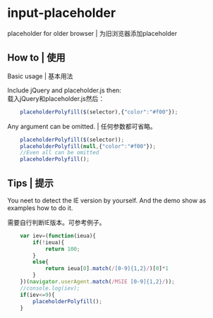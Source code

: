 # input-placeholder
placeholder for older browser | 为旧浏览器添加placeholder

## How to | 使用

Basic usage | 基本用法

Include jQuery and placeholder.js then:<br>
载入jQuery和placeholder.js然后：

```js
	placeholderPolyfill($(selector),{"color":"#f00"});
```
  
Any argument can be omitted. | 任何参数都可省略。

```js
	placeholderPolyfill($(selector));
	placeholderPolyfill(null,{"color":"#f00"});
	//Even all can be omitted
	placeholderPolyfill();
```

## Tips | 提示

You neet to detect the IE version by yourself. And the demo show as examples how to do it.

需要自行判断IE版本。可参考例子。

```js
	var iev=(function(ieua){
		if(!ieua){
			return 100;
		}
		else{
			return ieua[0].match(/[0-9]{1,2}/)[0]*1
		}
	})(navigator.userAgent.match(/MSIE [0-9]{1,2}/));
	//console.log(iev);
	if(iev<=9){
		placeholderPolyfill();
	}
```
